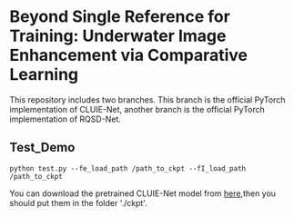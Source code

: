 # Beyond Single Reference for Training: Underwater Image Enhancement via Comparative Learning
This repository includes two branches. This branch is the official PyTorch implementation of CLUIE-Net, another branch is the official PyTorch implementation of RQSD-Net.

## Test_Demo
```
python test.py --fe_load_path /path_to_ckpt --fI_load_path /path_to_ckpt 
```
You can download the pretrained CLUIE-Net model from [here](https://drive.google.com/drive/folders/1uecaMgi3hqUy6PXIUUqAJaxkFNPLosAL?usp=sharing),then you should put them in the folder  './ckpt'.


